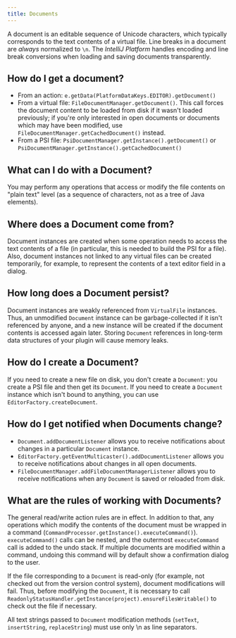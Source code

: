 ```yaml
---
title: Documents
---
```


A document is an editable sequence of Unicode characters, which typically corresponds to the text contents of a virtual file. Line breaks in a document are _always_ normalized to `\n`. The *IntelliJ Platform* handles encoding and line break conversions when loading and saving documents transparently.

## How do I get a document?

* From an action: `e.getData(PlatformDataKeys.EDITOR).getDocument()`
* From a virtual file: `FileDocumentManager.getDocument()`. This call forces the document content to be loaded from disk if it wasn't loaded previously; if you're only interested in open documents or documents which may have been modified, use `FileDocumentManager.getCachedDocument()` instead.
* From a PSI file: `PsiDocumentManager.getInstance().getDocument()` or `PsiDocumentManager.getInstance().getCachedDocument()`

## What can I do with a Document?

You may perform any operations that access or modify the file contents on "plain text" level (as a sequence of characters, not as a tree of Java elements).

## Where does a Document come from?

Document instances are created when some operation needs to access the text contents of a file (in particular, this is needed to build the PSI for a file). Also, document instances not linked to any virtual files can be created temporarily, for example, to represent the contents of a text editor field in a dialog.

## How long does a Document persist?

Document instances are weakly referenced from `VirtualFile` instances. Thus, an unmodified `Document` instance can be garbage-collected if it isn't referenced by anyone, and a new instance will be created if the document contents is accessed again later. Storing `Document` references in long-term data structures of your plugin will cause memory leaks.

## How do I create a Document?

If you need to create a new file on disk, you don't create a `Document`: you create a PSI file and then get its `Document`. If you need to create a `Document` instance which isn't bound to anything, you can use `EditorFactory.createDocument`.

## How do I get notified when Documents change?

* `Document.addDocumentListener` allows you to receive notifications about changes in a particular `Document` instance.
* `EditorFactory.getEventMulticaster().addDocumentListener` allows you to receive notifications about changes in all open documents.
* `FileDocumentManager.addFileDocumentManagerListener` allows you to receive notifications when any `Document` is saved or reloaded from disk.

## What are the rules of working with Documents?

The general read/write action rules are in effect. In addition to that, any operations which modify the contents of the document must be wrapped in a command (`CommandProcessor.getInstance().executeCommand()`). `executeCommand()` calls can be nested, and the outermost `executeCommand` call is added to the undo stack. If multiple documents are modified within a command, undoing this command will by default show a confirmation dialog to the user.

If the file corresponding to a `Document` is read-only (for example, not checked out from the version control system), document modifications will fail. Thus, before modifying the `Document`, it is necessary to call `ReadonlyStatusHandler.getInstance(project).ensureFilesWritable()` to check out the file if necessary.

All text strings passed to `Document` modification methods (`setText`, `insertString`, `replaceString`) must use only \n as line separators.
